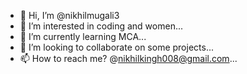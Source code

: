 - 👋 Hi, I’m @nikhilmugali3
- 👀 I’m interested in coding and women...
- 🌱 I’m currently learning MCA...
- 💞️ I’m looking to collaborate on some projects...
- 📫 How to reach me? @nikhilkingh008@gmail.com...

<!---
nikhilmugali3/nikhilmugali3 is a ✨ special ✨ repository because its `README.md` (this file) appears on your GitHub profile.
You can click the Preview link to take a look at your changes.
--->
